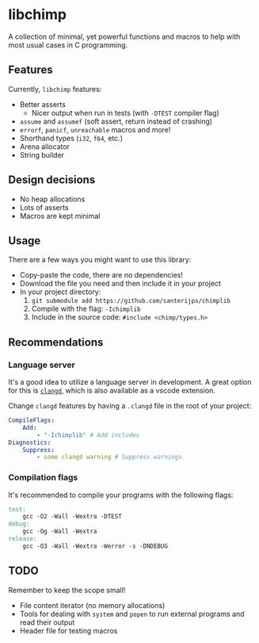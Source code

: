 # libchimp

A collection of minimal, yet powerful functions and macros to help with most usual cases in C programming.

## Features

Currently, `libchimp` features:

- Better asserts
	- Nicer output when run in tests (with `-DTEST` compiler flag)
- `assume` and `assumef` (soft assert, return instead of crashing)
- `errorf`, `panicf`, `unreachable` macros and more!
- Shorthand types (`i32`, `f64`, etc.)
- Arena allocator
- String builder

## Design decisions

- No heap allocations
- Lots of asserts
- Macros are kept minimal

## Usage

There are a few ways you might want to use this library:

- Copy-paste the code, there are no dependencies!
- Download the file you need and then include it in your project
- In your project directory:
	1. `git submodule add https://github.com/santerijps/chimplib`
	2. Compile with the flag: `-Ichimplib`
	3. Include in the source code: `#include <chimp/types.h>`

## Recommendations

### Language server

It's a good idea to utilize a language server in development.
A great option for this is [`clangd`](https://clangd.llvm.org/),
which is also available as a vscode extension.

Change `clangd` features by having a `.clangd` file in the root of your project:

```yaml
CompileFlags:
    Add:
        - "-Ichimplib" # Add includes
Diagnostics:
    Suppress:
		- some clangd warning # Suppress warnings
```

### Compilation flags

It's recommended to compile your programs with the following flags:

```Makefile
test:
	gcc -O2 -Wall -Wextra -DTEST
debug:
	gcc -Og -Wall -Wextra
release:
	gcc -O3 -Wall -Wextra -Werror -s -DNDEBUG
```

## TODO

Remember to keep the scope small!

- File content iterator (no memory allocations)
- Tools for dealing with `system` and `popen` to run external programs and read their output
- Header file for testing macros
